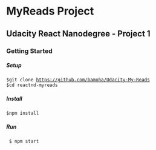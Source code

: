 # MyReads Project

## Udacity React Nanodegree - Project 1

### Getting Started
##### Setup

<code>$git clone https://github.com/bamoha/Udacity-My-Reads
$cd reactnd-myreads</code>

##### Install
<code>$npm install</code>

##### Run
<code> $ npm start</code>